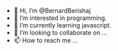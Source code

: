- 👋 Hi, I’m @BernardBerishaj
- 👀 I’m interested in programming.
- 🌱 I’m currently learning javascript.
- 💞️ I’m looking to collaborate on ...
- 📫 How to reach me ...

<!---
BernardBerishaj/BernardBerishaj is a ✨ special ✨ repository because its `README.md` (this file) appears on your GitHub profile.
You can click the Preview link to take a look at your changes.
--->
